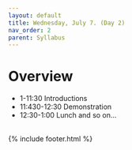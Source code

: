 ```yaml
---
layout: default
title: Wednesday, July 7. (Day 2)
nav_order: 2
parent: Syllabus
---
```

# Overview

* 1-11:30 Introductions
* 11:430-12:30 Demonstration
* 12:30-1:00 Lunch
and so on...



<br/>
{% include footer.html %}
